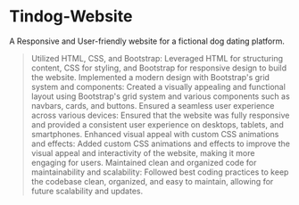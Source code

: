 # Tindog-Website
 A Responsive and User-friendly website for a fictional dog dating platform.
> Utilized HTML, CSS, and Bootstrap: Leveraged HTML for structuring content, CSS for styling, and Bootstrap for responsive design to build the website.
> Implemented a modern design with Bootstrap's grid system and components: Created a visually appealing and functional layout using Bootstrap's grid system and various 
  components such as navbars, cards, and buttons.
> Ensured a seamless user experience across various devices: Ensured that the website was fully responsive and provided a consistent user experience on desktops, tablets, and 
  smartphones.
> Enhanced visual appeal with custom CSS animations and effects: Added custom CSS animations and effects to improve the visual appeal and interactivity of the website, making 
  it more engaging for users.
> Maintained clean and organized code for maintainability and scalability: Followed best coding practices to keep the codebase clean, organized, and easy to maintain, allowing 
  for future scalability and updates.
